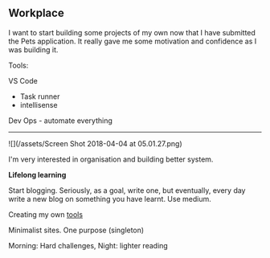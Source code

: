 ## Workplace

I want to start building some projects of my own now that I have submitted the Pets application. It really gave me some motivation and confidence as I was building it.

Tools:

VS Code

* Task runner
* intellisense

Dev Ops - automate everything

---

![](/assets/Screen Shot 2018-04-04 at 05.01.27.png)

I'm very interested in organisation and building better system.

**Lifelong learning**

Start blogging. Seriously, as a goal, write one, but eventually, every day write a new blog on something you have learnt. Use medium.

Creating my own [tools](https://github.com/daryllxd/lifelong-learning/blob/master/programming/philosophy/google-signs-youre-a-good-or-bad-programmer.md#6-creates-their-own-tools)

Minimalist sites. One purpose \(singleton\)

Morning: Hard challenges, Night: lighter reading

